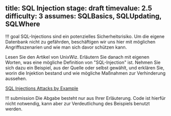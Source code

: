 title: SQL Injection
stage: draft
timevalue: 2.5
difficulty: 3
assumes: SQLBasics, SQLUpdating, SQLWhere
---
!!! goal
    SQL-Injections sind ein potenzielles Sicherheitsrisiko. 
    Um die eigene Datenbank nicht zu gefährden, beschäftigen wir uns hier mit möglichen 
    Angriffsszenarien und wie man sich davor schützen kann.

Lesen Sie den Artikel von UnixWiz. 
Erläutern Sie danach mit eigenen Worten, was eine mögliche Definition von "SQL-Injection" ist. 
Nehmen Sie sich dazu ein Beispiel, aus der Quelle oder selbst gewählt, und erklären Sie, 
worin die Injektion bestand und wie mögliche Maßnahmen zur Verhinderung aussehen.

[SQL Injections Attacks by Example](http://unixwiz.net/techtips/sql-injection.html)

!!! submission
    Die Abgabe besteht nur aus Ihrer Erläuterung. 
    Code ist hierfür nicht notwendig, kann aber zur Verdeutlichung des Beispiels benutzt werden.
